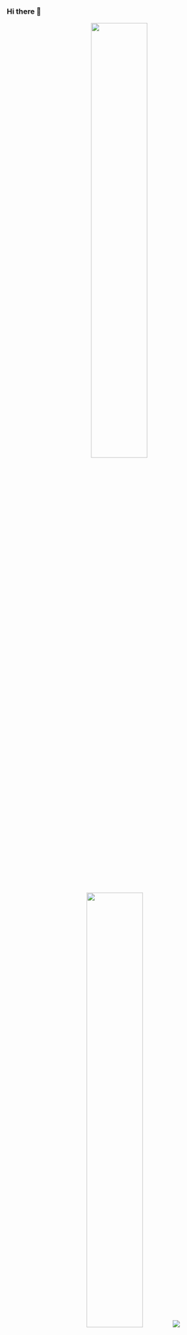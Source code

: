 ### Hi there 👋

<p align="center">
  <img height="50%" width="auto" src ="https://github-readme-stats.vercel.app/api?username=marcbrigham&show_icons=true&count_private=true&theme=theme=vue-dark&hide_border=true&hide=issues,contribs&bg_color=00000000">
  <img height="50%" width="auto" src ="https://github-readme-stats.vercel.app/api/top-langs/?username=marcbrigham&layout=compact&hide_border=true&theme=theme=vue-dark&bg_color=00000000&langs_count=6&hide=jupyter%20notebook,tex,css,php">
  <img src ="https://github-readme-streak-stats.herokuapp.com?user=marcbrigham&theme=theme=vue-dark&hide_border=true&background=FFFFFF00">
  <br>
  <br>
  <a href="https://www.buymeacoffee.com/marcbrigham"> <img align="center" src="https://cdn.buymeacoffee.com/buttons/v2/default-orange.png" height="50" width="210" alt="marcbrigham" /></a>
</p>

<!--

Here are some ideas to get you started:

- 🔭 I’m currently working on ...
- 🌱 I’m currently learning ...
- 👯 I’m looking to collaborate on ...
- 🤔 I’m looking for help with ...
- 💬 Ask me about ...
- 📫 How to reach me: ...
- 😄 Pronouns: ...
- ⚡ Fun fact: ...
-->
